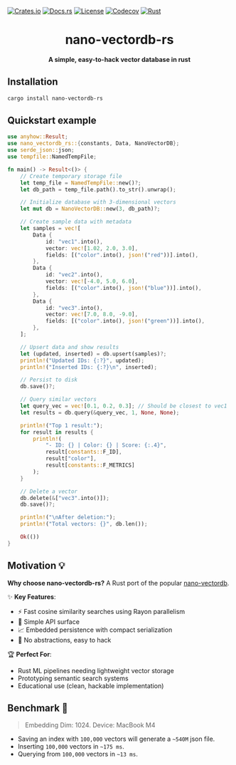 [![Crates.io](https://img.shields.io/crates/v/nano-vectordb-rs?style=flat-square)](https://crates.io/crates/nano-vectordb-rs)
[![Docs.rs](https://img.shields.io/badge/docs.rs-latest-blue?style=flat-square)](https://docs.rs/nano-vectordb-rs)
[![License](https://img.shields.io/badge/license-MIT-blue?style=flat-square)](https://opensource.org/licenses/MIT)
[![Codecov](https://img.shields.io/codecov/c/github/amrit110/nano-vectordb-rs?style=flat-square)](https://codecov.io/github/amrit110/nano-vectordb-rs)
[![Rust](https://img.shields.io/badge/built%20with-Rust-orange.svg?logo=rust&style=flat-square)](https://www.rust-lang.org)
<div align="center">
  <h1>nano-vectordb-rs</h1>
  <p><strong>A simple, easy-to-hack vector database in rust</strong></p>
</div>


## Installation

```bash
cargo install nano-vectordb-rs
```

## Quickstart example

```rust
use anyhow::Result;
use nano_vectordb_rs::{constants, Data, NanoVectorDB};
use serde_json::json;
use tempfile::NamedTempFile;

fn main() -> Result<()> {
    // Create temporary storage file
    let temp_file = NamedTempFile::new()?;
    let db_path = temp_file.path().to_str().unwrap();

    // Initialize database with 3-dimensional vectors
    let mut db = NanoVectorDB::new(3, db_path)?;

    // Create sample data with metadata
    let samples = vec![
        Data {
            id: "vec1".into(),
            vector: vec![1.02, 2.0, 3.0],
            fields: [("color".into(), json!("red"))].into(),
        },
        Data {
            id: "vec2".into(),
            vector: vec![-4.0, 5.0, 6.0],
            fields: [("color".into(), json!("blue"))].into(),
        },
        Data {
            id: "vec3".into(),
            vector: vec![7.0, 8.0, -9.0],
            fields: [("color".into(), json!("green"))].into(),
        },
    ];

    // Upsert data and show results
    let (updated, inserted) = db.upsert(samples)?;
    println!("Updated IDs: {:?}", updated);
    println!("Inserted IDs: {:?}\n", inserted);

    // Persist to disk
    db.save()?;

    // Query similar vectors
    let query_vec = vec![0.1, 0.2, 0.3]; // Should be closest to vec1
    let results = db.query(&query_vec, 1, None, None);

    println!("Top 1 result:");
    for result in results {
        println!(
            "- ID: {} | Color: {} | Score: {:.4}",
            result[constants::F_ID],
            result["color"],
            result[constants::F_METRICS]
        );
    }

    // Delete a vector
    db.delete(&["vec3".into()]);
    db.save()?;

    println!("\nAfter deletion:");
    println!("Total vectors: {}", db.len());

    Ok(())
}
```

## Motivation 💡

**Why choose nano-vectordb-rs?** A Rust port of the popular [nano-vectordb](https://github.com/gusye1234/nano-vectordb).

✨ **Key Features**:
- ⚡ Fast cosine similarity searches using Rayon parallelism
- 🧩 Simple API surface
- 📈 Embedded persistence with compact serialization
- 🎯 No abstractions, easy to hack

🏆 **Perfect For**:
- Rust ML pipelines needing lightweight vector storage
- Prototyping semantic search systems
- Educational use (clean, hackable implementation)


## Benchmark 🚀

> Embedding Dim: 1024. Device: MacBook M4

- Saving an index with `100,000` vectors will generate a `~540M` json file.
- Inserting `100,000` vectors in  `~175 ms`.
- Querying from `100,000` vectors in `~13 ms`.
